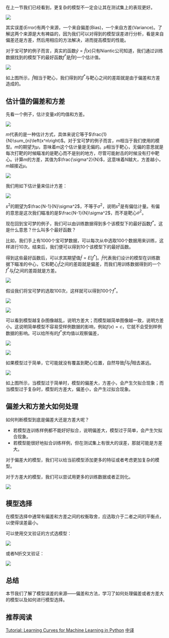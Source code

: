 在上一节我们已经看到，更复杂的模型不一定会让其在测试集上的表现更好。

![](./Images/4/1.png)

其实误差(Error)有两个来源，一个来自偏差(Bias)，一个来自方差(Variance)。了解这两个来源是大有裨益的，因为我们可以对得到的模型误差进行分析，看是来自偏差还是方差，然后用相应的方法解决，进而提高模型的性能。

对于宝可梦的例子而言，真实的函数$\hat{y}=\hat{f}\left ( x \right )$只有Niantic公司知道，我们通过训练数据找到的模型下的最好函数$f^*$是$\hat{f}$的一个估计值。

![](./Images/4/2.png)

如上图所示，$\hat{f}$相当于靶心，我们得到的$f^*$与靶心之间的差距就是由于偏差和方差造成的。

## 估计值的偏差和方差

先看一个例子，估计变量$x$的均值和方差。

![](./Images/4/3.png)

$m$代表的是一种估计方式，具体来说它等于$\frac{1}{N}\sum_{n}\left(x^n\right)$。对于宝可梦的例子而言，$m$相当于我们使用的模型。$m$的期望为$\mu$，意味着$m$这个估计量是无偏的。$\mu$相当于靶心，无偏的意思就是每次打靶的时候瞄准的是靶心而不是别的地方，尽管可能射击的时候没有打中靶心。计算$m$的方差，其值为$\frac{\sigma^2}{N}$，这意味着$N$越大，方差越小，$m$越接近$\mu$。

![](./Images/4/4.png)

我们用如下估计量来估计方差：

![](./Images/4/5.png)

$s^2$的期望为$\frac{N-1}{N}\sigma^2$，不等于$\sigma^2$，说明$s^2$是有偏估计量。有偏的意思是这次我们瞄准的是$\frac{N-1}{N}\sigma^2$，而不是靶心$\sigma^2$。

现在回到宝可梦的例子，我们可以由训练数据得到多个该模型下的最好函数$f^*$。这是什么意思？什么叫多个最好函数？

比如，我们手上有1000个宝可梦数据，可以每次从中选取100个数据用来训练，这样进行10次。结束后，我们便可以得到10个该模型下的最好函数。

得到这些最好函数后，可以求其期望值$\bar{f}=E\left [f^* \right ]$。$\bar{f}$代表我们设计的模型在训练数据下瞄准的中心，它和靶心$\hat{f}$之间的差距就是偏差，而我们用训练数据得到的一个$f^*$与$\bar{f}$之间的差距就是方差。

![](./Images/4/6.png)

假设我们将宝可梦的选取100次，这样就可以得到100个$f^*$。

![](./Images/4/7.png)

![](./Images/4/8.png)

可以看到模型越复杂图像越乱，说明方差大；而模型越简单图像越一致，说明方差小。这说明简单模型不容易受样例数据的影响，例如$f(x)=c$，它就不会受到样例数据的影响。可以给所有的$f^*$求均值以观察偏差，

![](./Images/4/10.png)

![](./Images/4/11.png)

如果模型过于简单，它可能就没有覆盖到靶心位置，自然导致$\bar{f}$与$\hat{f}$相去甚远。

![](./Images/4/12.png)

如上图所示，当模型过于简单时，模型的偏差大，方差小，会产生欠拟合现象；而当模型过于复杂时，模型的方差大，偏差小，会产生过拟合现象。

## 偏差大和方差大如何处理

如何判断模型到底是偏差大还是方差大呢？

- 若模型连训练样例都不能好好拟合，说明偏差大，模型过于简单，会产生欠拟合现象。
- 若模型能很好地拟合训练样例，但在测试集上有很大的误差，那就可能是方差大。

对于偏差大的模型，我们可以给当前模型添加更多的特征或者考虑更加复杂的模型。

对于方差大的模型，我们可以尝试用更多的训练数据或者正则化。

![](./Images/4/13.png)

## 模型选择

在模型选择中通常有偏差和方差之间的权衡取舍，应选取介于二者之间的平衡点，以使得误差最小。

可以使用交叉验证的方式选模型：

![](./Images/4/14.png)

或者N折交叉验证：

![](./Images/4/15.png)

## 总结

本节我们了解了模型误差的来源——偏差和方法，学习了如何处理偏差或者方差大的模型以及如何进行模型选择。

## 推荐阅读

[Tutorial: Learning Curves for Machine Learning in Python](https://www.dataquest.io/blog/learning-curves-machine-learning/) [中译](https://www.jiqizhixin.com/articles/2018-01-23)